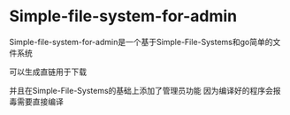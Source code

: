 # Simple-file-system-for-admin
Simple-file-system-for-admin是一个基于Simple-File-Systems和go简单的文件系统

可以生成直链用于下载

并且在Simple-File-Systems的基础上添加了管理员功能
因为编译好的程序会报毒需要直接编译
